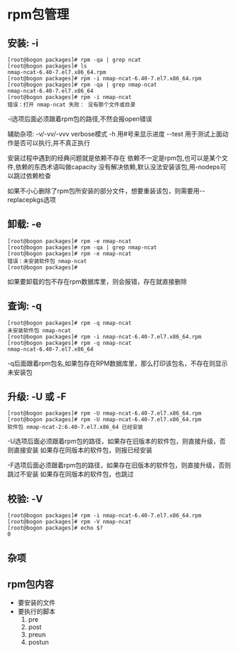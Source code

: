 # rpm包管理

## 安装: -i

    [root@bogon packages]# rpm -qa | grep ncat
    [root@bogon packages]# ls
    nmap-ncat-6.40-7.el7.x86_64.rpm
    [root@bogon packages]# rpm -i nmap-ncat-6.40-7.el7.x86_64.rpm 
    [root@bogon packages]# rpm -qa | grep nmap-ncat
    nmap-ncat-6.40-7.el7.x86_64
    [root@bogon packages]# rpm -i nmap-ncat
    错误：打开 nmap-ncat 失败： 没有那个文件或目录

-i选项后面必须跟着rpm包的路径,不然会报open错误

辅助杂项:
-v/-vv/-vvv verbose模式
-h 用#号来显示进度
--test 用于测试上面动作是否可以执行,并不真正执行

安装过程中遇到的经典问题就是依赖不存在
依赖不一定是rpm包,也可以是某个文件,依赖的东西术语叫做capacity
没有解决依赖,默认没法安装该包,用-nodeps可以跳过依赖检查

如果不小心删除了rpm包所安装的部分文件，想要重装该包，则需要用--replacepkgs选项


## 卸载: -e

    [root@bogon packages]# rpm -e nmap-ncat
    [root@bogon packages]# rpm -qa | grep nmap-ncat
    [root@bogon packages]# rpm -e nmap-ncat
    错误：未安装软件包 nmap-ncat 
    [root@bogon packages]#

如果要卸载的包不存在rpm数据库里，则会报错，存在就直接删除

## 查询: -q

    [root@bogon packages]# rpm -q nmap-ncat
    未安装软件包 nmap-ncat 
    [root@bogon packages]# rpm -i nmap-ncat-6.40-7.el7.x86_64.rpm 
    [root@bogon packages]# rpm -q nmap-ncat
    nmap-ncat-6.40-7.el7.x86_64

-q后面跟着rpm包名,如果包存在RPM数据库里，那么打印该包名，不存在则显示未安装包

## 升级:  -U 或 -F
    [root@bogon packages]# rpm -U nmap-ncat-6.40-7.el7.x86_64.rpm 
    [root@bogon packages]# rpm -U nmap-ncat-6.40-7.el7.x86_64.rpm 
	软件包 nmap-ncat-2:6.40-7.el7.x86_64 已经安装

-U选项后面必须跟着rpm包的路径，如果存在旧版本的软件包，则直接升级，否则直接安装
如果存在同版本的软件包，则报已经安装

-F选项后面必须跟着rpm包的路径，如果存在旧版本的软件包，则直接升级，否则跳过不安装
如果存在同版本的软件包，也跳过

## 校验: -V

    [root@bogon packages]# rpm -i nmap-ncat-6.40-7.el7.x86_64.rpm 
    [root@bogon packages]# rpm -V nmap-ncat
    [root@bogon packages]# echo $?
    0

## 杂项


## rpm包内容
- 要安装的文件
- 要执行的脚本
  1. pre
  2. post
  3. preun
  4. postun






